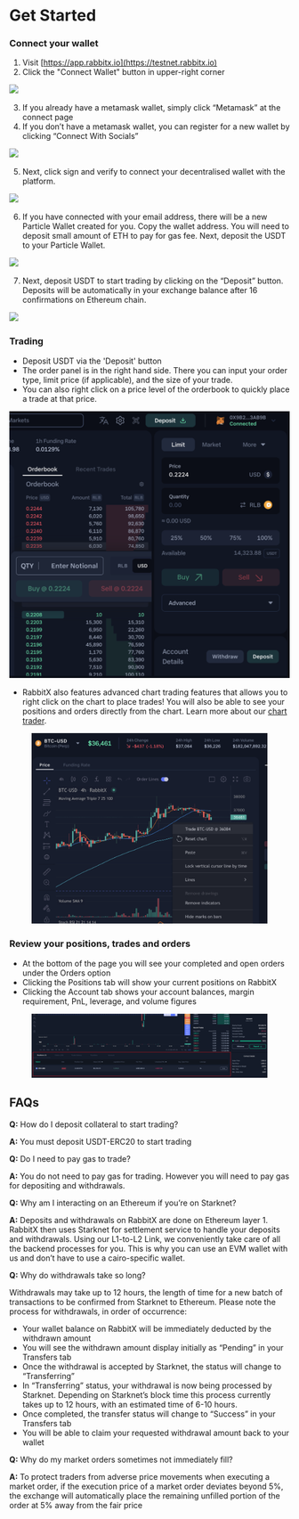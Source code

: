 # Get Started

### **Connect your wallet**

1. Visit [https://app.rabbitx.io](https://testnet.rabbitx.io)
2. Click the "Connect Wallet" button in upper-right corner

![](https://lh7-us.googleusercontent.com/IqZyJHRd2vuFjnamCDvjSHbZ7hCMOorvur9o8EfS4Qy5\_DlvmsEv2NgHS2qZFE7-t-7C6O0plHyx-DQTWQqexHnT\_5lKNWDWOFv3ZvYXNYEIBr9B43BvrR3JJJdXYp4ZcNoHnvjzi1hNMCFVd-5DUIs)

3. If you already have a metamask wallet, simply click “Metamask” at the connect page
4. If you don’t have a metamask wallet, you can register for a new wallet by clicking “Connect With Socials”

![](https://lh7-us.googleusercontent.com/50kk\_ftjea4OGch95yHq2z3DE2H9pjHbVDD4aOWOcwrUEVX0rqsLk1ywZ-V32LP-YVauKTLUwAZ3eUZroz6JV4sMuGG9gEm-6DXUKohscKmGJYHiD0084SjR-AU0hlDQB5T8Xdg9w3mxmaDJVeSr4Ps)

5. Next, click sign and verify to connect your decentralised wallet with the platform.

![](https://lh7-us.googleusercontent.com/LnNbgXiHEEmCtTNYoTcp8NdQvQAc8P0jxWQMZoyUzjIXE1ZgxAoFOdcDgmxuD-MzoPKShEy\_mpZHlZqXvHOHEj2VuUabR9xAzfn4jFRBRf70gSakeqbbJoQ4LpxJ0h8LaDyqvFfGxZsKpwlbIuk8C7A)

6. If you have connected with your email address, there will be a new Particle Wallet created for you. Copy the wallet address. You will need to deposit small amount of ETH to pay for gas fee. Next, deposit the USDT to your Particle Wallet.

![](https://lh7-us.googleusercontent.com/YVoNKn5C5R4vxfPMo4DaJEUbzc-IH1FKbrfnUabldXYmg4kdM0Xoa8yBx8rOCXS0nW35KAU4e3wwEQnxaybgZGW\_bfAckFhl\_dCrlsLGw4ip7laWTiG1\_A399hStPYFPcep3Fi7p0gGOxSnaQePR8V0)

7. Next, deposit USDT to start trading by clicking on the “Deposit” button. Deposits will be automatically in your exchange balance after 16 confirmations on Ethereum chain.

![](https://lh7-us.googleusercontent.com/txRnD7WzNwtr2slTM-xXGUBpXvYd0oLN32NruBTByMVeroltChKk\_C7-sWueJYoBLCNIpXc6wEr8oBDzqUjcTkFFHZY\_b-p-x-0jbf8Tb7t2WP9Szve0JSqZfOxK0fEFoapYdSqpGmc6htnDYxxIu9Q)

### **Trading**

* Deposit USDT via the 'Deposit' button
* The order panel is in the right hand side. There you can input your order type, limit price (if applicable), and the size of your trade.
* You can also right click on a price level of the orderbook to quickly place a trade at that price.&#x20;

![](<.gitbook/assets/image (25).png>)

* RabbitX also features advanced chart trading features that allows you to right click on the chart to place trades! You will also be able to see your positions and orders directly from the chart. Learn more about our [chart trader](chart-trader.md).

<figure><img src=".gitbook/assets/image (27).png" alt=""><figcaption></figcaption></figure>

### **Review your positions, trades and orders**

* At the bottom of the page you will see your completed and open orders under the Orders option
* Clicking the Positions tab will show your current positions on RabbitX
* Clicking the Account tab shows your account balances, margin requirement, PnL, leverage, and volume figures

<figure><img src=".gitbook/assets/image (15).png" alt=""><figcaption></figcaption></figure>

## **FAQs**

**Q:** How do I deposit collateral to start trading?

**A:** You must deposit USDT-ERC20 to start trading

**Q:** Do I need to pay gas to trade?

**A:** You do not need to pay gas for trading. However you will need to pay gas for depositing and withdrawals.

**Q:** Why am I interacting on an Ethereum if you’re on Starknet?

**A:** Deposits and withdrawals on RabbitX are done on Ethereum layer 1. RabbitX then uses Starknet for settlement service to handle your deposits and withdrawals. Using our L1-to-L2 Link, we conveniently take care of all the backend processes for you. This is why you can use an EVM wallet with us and don’t have to use a cairo-specific wallet.&#x20;

**Q:** Why do withdrawals take so long?

Withdrawals may take up to 12 hours, the length of time for a new batch of transactions to be confirmed from Starknet to Ethereum. Please note the process for withdrawals, in order of occurrence:

* Your wallet balance on RabbitX will be immediately deducted by the withdrawn amount
* You will see the withdrawn amount display initially as “Pending” in your Transfers tab
* Once the withdrawal is accepted by Starknet, the status will change to “Transferring”
* In “Transferring” status, your withdrawal is now being processed by Starknet. Depending on Starknet’s block time this process currently takes up to 12 hours, with an estimated time of 6-10 hours.
* Once completed, the transfer status will change to “Success” in your Transfers tab
* You will be able to claim your requested withdrawal amount back to your wallet

**Q:** Why do my market orders sometimes not immediately fill?

**A:** To protect traders from adverse price movements when executing a market order, if the execution price of a market order deviates beyond 5%, the exchange will automatically place the remaining unfilled portion of the order at 5% away from the fair price
